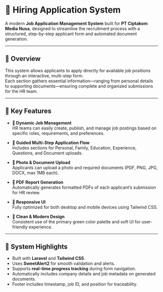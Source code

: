 # 🧩 Hiring Application System

A modern **Job Application Management System** built for **PT Ciptakom Media Nusa**, designed to streamline the recruitment process with a structured, step-by-step applicant form and automated document generation.

---

## 🚀 Overview

This system allows applicants to apply directly for available job positions through an interactive, multi-step form.  
Each section gathers essential information—ranging from personal details to supporting documents—ensuring complete and organized submissions for the HR team.

---

## 🎯 Key Features

- **🧍 Dynamic Job Management**  
  HR teams can easily create, publish, and manage job postings based on specific roles, requirements, and preferences.

- **🧾 Guided Multi-Step Application Flow**  
  Includes sections for Personal, Family, Education, Experience, Questions, and Document uploads.

- **📸 Photo & Document Upload**  
  Applicants can upload a photo and required documents (PDF, PNG, JPG, DOCX, max 1MB each).

- **📄 PDF Report Generation**  
  Automatically generates formatted PDFs of each applicant’s submission for HR review.

- **📱 Responsive UI**  
  Fully optimized for both desktop and mobile devices using Tailwind CSS.

- **🎨 Clean & Modern Design**  
  Consistent use of the primary green color palette and soft UI for user-friendly experience.

---

## 🧠 System Highlights

- Built with **Laravel** and **Tailwind CSS**.  
- Uses **SweetAlert2** for smooth validation and alerts.  
- Supports **real-time progress tracking** during form navigation.  
- Automatically includes company details and job metadata on generated documents.  
- Footer includes timestamp, job ID, and position for traceability.  
